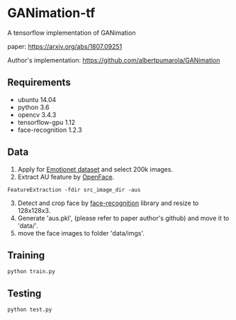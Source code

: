 # GANimation-tf
A tensorflow implementation of GANimation

paper: https://arxiv.org/abs/1807.09251

Author's implementation: https://github.com/albertpumarola/GANimation

## Requirements
- ubuntu 14.04
- python 3.6
- opencv 3.4.3
- tensorflow-gpu 1.12
- face-recognition 1.2.3

## Data
1. Apply for [Emotionet dataset](http://cbcsl.ece.ohio-state.edu/emotionet.html) and select 200k images.
2. Extract AU feature by [OpenFace](https://github.com/TadasBaltrusaitis/OpenFace/wiki/Action-Units).
```
FeatureExtraction -fdir src_image_dir -aus
```
3. Detect and crop face by [face-recognition](https://pypi.org/project/face_recognition/) library and resize to 128x128x3.
4. Generate 'aus.pkl', (please refer to paper author's github) and move it to 'data/'.
5. move the face images to folder 'data/imgs'.

## Training
```
python train.py
```

## Testing
```
python test.py
```
